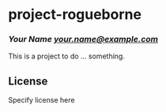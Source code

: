 # project-rogueborne
### _Your Name <your.name@example.com>_

This is a project to do ... something.

## License

Specify license here

